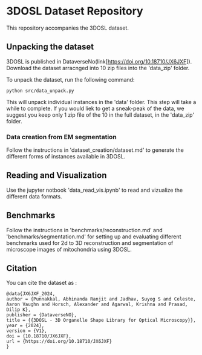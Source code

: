 # 3DOSL Dataset Repository

This repository accompanies the 3DOSL dataset.

## Unpacking the dataset
3DOSL is published in DataverseNo(link[https://doi.org/10.18710/JX6JXF]). 
Download the dataset arracnged into 10 zip files into the 'data_zip' folder.  

To unpack the dataset, run the following command:

```
python src/data_unpack.py
```
This will unpack individual instances in the 'data' folder. This step will take a while to complete. If you would liek to get a sneak-peak of the data, we suggest you keep only 1 zip file of the 10 in the full dataset, in the 'data_zip' folder. 

### Data creation from EM segmentation
Follow the instructions in 'dataset_creation/dataset.md' to generate the different forms of instances available in 3DOSL. 

## Reading and Visualization
Use the jupyter notbook 'data_read_vis.ipynb' to read and vizualize the different data formats. 

## Benchmarks
Follow the instructions in 'benchmarks/reconstruction.md' and 'benchmarks/segmentation.md' for setting up and evaluating different benchmarks used for 2d to 3D reconstruction and segmentation of microscope images of mitochondria using 3DOSL. 

## Citation
You can cite the dataset as : 
```
@data{JX6JXF_2024,
author = {Punnakkal, Abhinanda Ranjit and Jadhav, Suyog S and Celeste, Aaron Vaughn and Horsch, Alexander and Agarwal, Krishna and Prasad, Dilip K},
publisher = {DataverseNO},
title = {{3DOSL - 3D Organelle Shape Library for Optical Microscopy}},
year = {2024},
version = {V1},
doi = {10.18710/JX6JXF},
url = {https://doi.org/10.18710/JX6JXF}
}
```